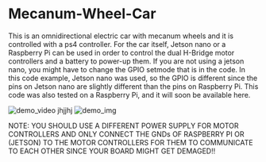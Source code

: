 # Mecanum-Wheel-Car

This is an omnidirectional electric car with mecanum wheels and it is controlled with a ps4 controller. For the car itself, Jetson nano or a Raspberry Pi can be used in order to control the dual H-Bridge motor controllers and a battery to power-up them. If you are not using a jetson nano, you might have to change the GPIO setmode that is in the code. In this code example, Jetson nano was used, so the GPIO is different since the pins on Jetson nano are slightly different than the pins on Raspberry Pi. This code was also tested on a Raspberry Pi, and it will soon be available here.

![demo_video](https://user-images.githubusercontent.com/111835151/186298406-e8ddf1d1-b236-41f0-bd1e-2b4a5d7ea72b.gif)  jhjjhj              ![demo_img](https://user-images.githubusercontent.com/111835151/186303737-61c21eec-c086-43dd-9125-3cd78fc7d92d.jpg)

NOTE: YOU SHOULD USE A DIFFERENT POWER SUPPLY FOR MOTOR CONTROLLERS AND ONLY CONNECT THE GNDs OF RASPBERRY PI OR (JETSON) TO THE MOTOR CONTROLLERS FOR THEM TO COMMUNICATE TO EACH OTHER SINCE YOUR BOARD MIGHT GET DEMAGED!! 
